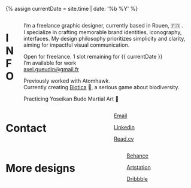 {% assign currentDate = site.time | date: '%b %Y' %}

<div class="container is-fluid info">
	<div class="columns ">
		<div class="column is-one-third">
	       <h1 class="title is-size-3-mobile is-size-2-touch">INFO</h1>
		</div>
		<div class="column">
            <p class="block">I’m a freelance graphic designer, currently based in Rouen, 🇫🇷 .
                <br>
            I specialize in crafting memorable brand identities, iconography, interfaces. My design philosophy prioritizes simplicity and clarity, aiming for impactful visual communication.</p>
            <p class="block">Open for freelance. 1 slot remaining for {{ currentDate }}
                <br>
            I’m available for work <i class="lni lni-arrow-down inline-icon"></i>
                <br>
            <a class="" href="mailto:{{ site.email }}">axel.gueudin@gmail.fr</a>
            </p>
<!--            <p class="block">I'm currently looking for a job - either to make the world 🌍 a better place or to make the world better looking.</p>-->
            <p class="block">Previously worked with Atomhawk.
                <br>
            Currently creating <a href="/projects/biotica/">Biotica</a> 🌲, a serious game about biodiversity.</p>
			<p class="block">Practicing Yoseikan Budo Martial Art 🥋 </p>
		</div>
	</div>
    <div class="columns my-6">
		<div class="column is-one-third">
	       <h1 class="is-size-1-mobile">Contact</h1>
		</div>
		<div class="column">
            <p class="block">
                <a class="" href="mailto:axel.gueudin@gmail.com">Email <i class="lni lni-arrow-top-right inline-icon"></i></a>
            </p>
            <p class="block">
                <a class="" href="https://www.linkedin.com/in/axelgueudin/" target="_blank">Linkedin <i class="lni lni-arrow-top-right inline-icon"></i></a>
            </p>
            <p class="block">
                <a class="" href="https://read.cv/axelgueudin" target="_blank">Read.cv <i class="lni lni-arrow-top-right inline-icon"></i></a>
            </p>
		</div>
	</div>
    <div class="columns my-6">
		<div class="column is-one-third">
	       <h1 class="is-size-1-mobile">More designs</h1>
		</div>
		<div class="column">
            <p class="block">
                <a class="" href="https://www.behance.net/axelgueudin">Behance <i class="lni lni-arrow-top-right inline-icon"></i></a>
            </p>
            <p class="block">
                <a class="" href="https://www.artstation.com/axelgueudin" target="_blank">Artstation <i class="lni lni-arrow-top-right inline-icon"></i></a>
            </p>
            <p class="block">
                <a class="" href="https://dribbble.com/lXlON" target="_blank">Dribbble <i class="lni lni-arrow-top-right inline-icon"></i></a>
            </p>
		</div>
	</div>
</div>